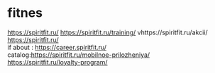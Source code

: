 # fitnes
https://spiritfit.ru/
https://spiritfit.ru/training/
vhttps://spiritfit.ru/akcii/
https://spiritfit.ru/<br>
if about :
https://career.spiritfit.ru/ <br>
catalog:https://spiritfit.ru/mobilnoe-prilozheniya/
<br>https://spiritfit.ru/loyalty-program/
